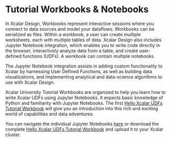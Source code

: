# Tutorial Workbooks & Notebooks

In Xcalar Design, Workbooks represent interactive sessions where you connect to data sources and model your dataflows. Workbooks can be serialized as files. Within a workbook, a user can create multiple worksheets, each with multiple tables of data. Xcalar Design also includes Jupyter Notebook integration, which enables you to write code directly in the browser, interactively analyze data from a table, and create user-defined functions (UDFs). A workbook can contain multiple notebooks.

The Jupyter Notebook integration assists in adding custom functionality to Xcalar by harnessing User Defined Functions, as well as building data visualizations, and implementing analytical and data-science algorithms to use with Xcalar Design.

Xcalar University Tutorial Workbooks are organized to help you learn how to write Xcalar UDFs using Jupyter Notebooks. It expects basic knowledge of Python and familiarity with Jupyter Notebooks. The first <a href="https://xcalar.blob.core.windows.net/university/workbook/Hello%20Xcalar%20UDFs%20Tutorial.tar.gz">Hello Xcalar UDFs Tutorial Workbook</a> will give you an introduction into this rich and exciting world of capabilities and data adventures.

You can navigate the individual Jupyter Notebooks <a href="https://github.com/xcalar/xcalar-university/blob/master/Hello%20Xcalar%20UDFs%20Tutorial/jupyterNotebooks/0%20-%20Introduction.ipynb">here</a> or download the complete <a href="https://xcalar.blob.core.windows.net/university/workbook/Hello%20Xcalar%20UDFs%20Tutorial.tar.gz">Hello Xcalar UDFs Tutorial Workbook</a> and upload it to your Xcalar cluster.
